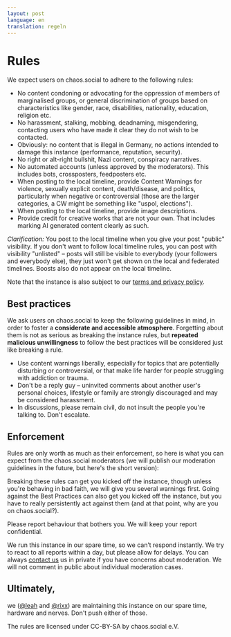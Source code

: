 ```yaml
---
layout: post
language: en
translation: regeln
---
```


# Rules

We expect users on chaos.social to adhere to the following rules:

- No content condoning or advocating for the oppression of members of marginalised groups, or general discrimination of
  groups based on characteristics like gender, race, disabilities, nationality, education, religion etc.
- No harassment, stalking, mobbing, deadnaming, misgendering, contacting users who have made it clear they do not wish
  to be contacted.
- Obviously: no content that is illegal in Germany, no actions intended to damage this instance (performance,
  reputation, security).
- No right or alt-right bullshit, Nazi content, conspiracy narratives.
- No automated accounts (unless approved by the moderators). This includes bots, crossposters, feedposters etc.
- When posting to the local timeline, provide Content Warnings for violence, sexually explicit content, death/disease,
  and politics, particularly when negative or controversial (those are the larger categories, a CW might be something
  like "uspol, elections").
- When posting to the local timeline, provide image descriptions.
- Provide credit for creative works that are not your own. That includes marking AI generated content clearly as such.

*Clarification:* You post to the local timeline when you give your post "public" visibility. If you don't want to follow
local timeline rules, you can post with visibility "unlisted" – posts will still be visible to everybody (your followers
and everybody else), they just won't get shown on the local and federated timelines. Boosts also do not appear on the
local timeline.

Note that the instance is also subject to our [terms and privacy policy](/terms).

## Best practices

We ask users on chaos.social to keep the following guidelines in mind, in order to foster a **considerate and accessible
atmosphere**. Forgetting about them is not as serious as breaking the instance rules, but **repeated malicious
unwillingness** to follow the best practices will be considered just like breaking a rule.

- Use content warnings liberally, especially for topics that are potentially disturbing or controversial, or that make
  life harder for people struggling with addiction or trauma.
- Don't be a reply guy – uninvited comments about another user's personal choices, lifestyle or family are strongly discouraged and may be considered harassment.
- In discussions, please remain civil, do not insult the people you're talking to. Don't escalate.

## Enforcement

Rules are only worth as much as their enforcement, so here is what you can expect from the chaos.social moderators (we
will publish our moderation guidelines in the future, but here's the short version):

Breaking these rules can get you kicked off the instance, though unless you're behaving in bad faith, we will give you
several warnings first. Going against the Best Practices can also get you kicked off the instance, but you have to
really persistently act against them (and at that point, why are you on chaos.social?).

Please report behaviour that bothers you. We will keep your report confidential.

We run this instance in our spare time, so we can’t respond instantly. We try to react to all reports within a day, but
please allow for delays. You can always [contact us](/contact) us in private if you have concerns about moderation. We
will not comment in public about individual moderation cases.

## Ultimately,

we ([@leah](https://chaos.social/@leah) and [@rixx](https://chaos.social/@rixx)) are maintaining this instance on our
spare time, hardware and nerves. Don't push either of those.

The rules are licensed under CC-BY-SA by chaos.social e.V.
